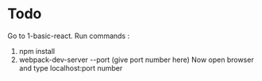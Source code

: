 # Todo

Go to 1-basic-react.
Run commands : 
1.   npm install
2.   webpack-dev-server --port (give port number here)
Now open browser and type localhost:port number
